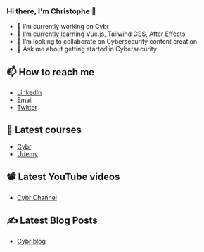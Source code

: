 ### Hi there, I'm Christophe 👋

- 🔭 I’m currently working on Cybr
- 🌱 I’m currently learning Vue.js, Tailwind CSS, After Effects
- 👯 I’m looking to collaborate on Cybersecurity content creation
- 💬 Ask me about getting started in Cybersecurity

## 📫 How to reach me 
- [LinkedIn](https://www.linkedin.com/in/christophelimpalair/)
- [Email](https://cybr.com/contact)
- [Twitter](https://twitter.com/christophelimp])

## 🏫 Latest courses
- [Cybr](https://cybr.com/courses/)
- [Udemy](https://www.udemy.com/user/christophe-limpalair)

## 📽 Latest YouTube videos
- [Cybr Channel](https://www.youtube.com/channel/UCHniAWK7wYu9EYbz64cOL_A)

## ✍ Latest Blog Posts
- [Cybr blog](https://cybr.com/blog/)
